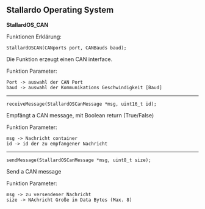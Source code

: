 ## **Stallardo Operating System**
**StallardOS_CAN**


Funktionen Erklärung:

```
StallardOSCAN(CANports port, CANBauds baud);

````
Die Funktion erzeugt einen CAN interface.



Funktion Parameter:
```
Port -> auswahl der CAN Port
baud -> auswahl der Kommunikations Geschwindigkeit [Baud]
```


_______________________________________________________________

```
receiveMessage(StallardOSCanMessage *msg, uint16_t id);
```

Empfängt a CAN message, mit Boolean return (True/False)


Funktion Parameter:
```
msg -> Nachricht container
id -> id der zu empfangener Nachricht
```



_______________________________________________________________


```
sendMessage(StallardOSCanMessage *msg, uint8_t size);
````
Send a CAN message

Funktion Parameter:
```
msg -> zu versendener Nachricht
size -> NAchricht Große in Data Bytes (Max. 8)
````

